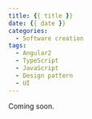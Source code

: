 ```yaml
---
title: {{ title }}
date: {{ date }}
categories:
  - Software creation
tags:
  - Angular2
  - TypeScript
  - JavaScript
  - Design pattern
  - UI
---
```


Coming soon.